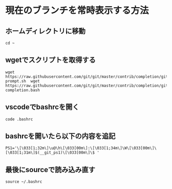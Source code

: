 # 現在のブランチを常時表示する方法

## ホームディレクトリに移動
```
cd ~
```
## wgetでスクリプトを取得する
```
wget https://raw.githubusercontent.com/git/git/master/contrib/completion/git-prompt.sh  wget https://raw.githubusercontent.com/git/git/master/contrib/completion/git-completion.bash
```

## vscodeでbashrcを開く
```
code .bashrc
```

## bashrcを開いたら以下の内容を追記
```
PS1='\[\033[1;32m\]\u@\h\[\033[00m\]:\[\033[1;34m\]\W\[\033[00m\]\[\033[1;31m\]$(__git_ps1)\[\033[00m\]\$ '
```

## 最後にsourceで読み込み直す
```
source ~/.bashrc
```
